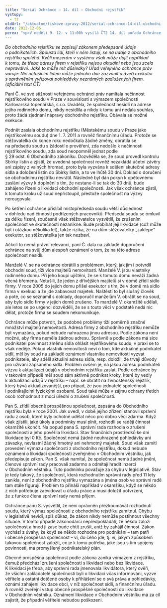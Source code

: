 ```yaml
---
title: "Seriál Ochránce – 14. díl – Obchodní rejstřík"
vystupy:
  - tz
oldUrl: "/aktualne/tiskove-zpravy-2012/serial-ochrance-14-dil-obchodni-rejstrik"
date: 2012-12-06
perex: "<p>V neděli 9. 12. v 11:00h vysílá ČT2 14. díl pořadu Ochránce, tentokrát o pracovněprávních vztazích a činnosti inspektorátů práce. Reprízu dílu uvidíte na ČT2 v úterý 11. 12. v 9:05h.</p>"
---
```


<!-- imported from the old website -->

<p><em>Do obchodního rejstříku se zapisují zákonem předepsané údaje o podnikatelích. Spousta lidí, kteří v něm listují, se na údaje z obchodního rejstříku spoléhá. Kvůli mezerám v systému však může dojít například k tomu, že třeba adresy firem v rejstříku nejsou aktuální nebo jsou zcela nepravdivé. Jaké to může mít důsledky? Úřad veřejného ochránce práv varuje: Nic netušícím lidem může jednoho dne zazvonit u dveří exekutor s oprávněním vyřizovat pohledávky neznámých zadlužených firem. (oficiální text ČT)</em></p><p>Paní Č. ve své stížnosti veřejnému ochránci práv namítala nečinnost rejstříkového soudu v Praze v souvislosti s výmazem společnosti Karlovarská topenářská, s.r.o. Uváděla, že společnost nesídlí na adrese jejího rodinného domu, nikdy nesídlila a nikdy k tomu ani nedala souhlas, proto žádá zjednání nápravy obchodního rejstříku. Obávala se možné exekuce. </p><p>Podnět zaslala obchodnímu rejstříku (Městskému soudu v Praze jako rejstříkovému soudu) dne 1. 7. 2011 a rovněž finančnímu úřadu. Protože se stěžovatelka do konce roku nedočkala žádné změny, obrátila se na předsedu soudu s žádostí o prověření, zda nedošlo k nečinnosti rejstříkového soudu, zda soud neopomněl jednat podle § 29 odst. 6 Obchodního zákoníku. Dozvěděla se, že soud provedl kontrolu Sbírky listin a zjistil, že uvedená společnost rovněž nezakládá účetní závěry ani zápisy z valných hromad, proto byla vyzvána k sdělení skutečné adresy sídla a doložení listin do Sbírky listin, a to ve lhůtě 30 dní. Doklad o doručení se obchodnímu rejstříku nevrátil. Následně byl dán pokyn k opětovnému zaslání výzvy k doplnění s tím, že nestane-li se tak do 30 dnů, bude zahájeno řízení o likvidaci obchodní společnosti. Jak však ochránce zjistil, k tomuto kroku už soud nepřistoupil, přestože společnost na výzvy nereagovala.</p><p>Po šetření ochránce přislíbil místopředseda soudu větší důslednost v dohledu nad činností podřízených pracovníků. Předseda soudu se omluvil za délku řízení, současně však stěžovatelce vysvětlil, že zrušením společnost ve skutečnosti nezanikne. Bude probíhat její likvidace (což může být i otázkou několika let), takže rizika, že na dům stěžovatelky „zaklepe“ exekutor, se stěžovatelka jen tak nezbaví. </p><p>Ačkoli to nemá právní relevanci, paní Č. dala na základě doporučení ochránce na svůj dům alespoň oznámení o tom, že na této adrese společnost nesídlí. </p><p>Manželé V. se na ochránce obrátili s problémem, který, jak jim i potvrdil obchodní soud, tíží více majitelů nemovitostí. Manželé V. jsou vlastníky rodinného domu. Při jeho koupi ujištěni, že se k tomuto domu neváží žádná věcná břemena. Netušili, že jeden z dřívějších majitelů si v domě zřídil sídlo firmy. V roce 2005 do jejich domu přišel exekutor s tím, že v domě má sídlo firma v exekuci a že jde zabavovat majetek. Naštěstí to byl slušný člověk a poté, co se seznámil s doklady, doporučil manželům V. obrátit se na soud, aby bylo sídlo firmy v jejich domě zrušeno. To manželé V. okamžitě udělali, ale letos se po urgenci dozvěděli, že se s touto věcí v podstatě nedá nic dělat, protože firma se soudem nekomunikuje.</p><p>Ochránce může potvrdit, že podobné problémy tíží poměrně značné množství majitelů nemovitostí. Adresa firmy z obchodního rejstříku nemůže být vymazána, pokud nebude nahrazena jinou adresou. Podle zákona není možné, aby firma neměla žádnou adresu. Správně a podle zákona má sice podnikatel povinnost změnu sídla ohlásit rejstříkovému soudu, v praxi se to však neděje. Pokud vlastník nemovitosti neví o tom, kde aktuálně podnikatel sídlí, měl by soud na základě oznámení vlastníka nemovitosti vyzvat podnikatele, aby sdělil aktuální adresu sídla, resp. doložil, že trvají důvody pro užívání zapsaného sídla. Problém ovšem je, na jakou adresu podnikateli výzvu k aktualizaci údajů v obchodním rejstříku zaslat. Podle ochránce by v takovém případě měl soud sám aktivně podnikat kroky, které by vedly k aktualizaci údajů v rejstříku – např. se obrátit na živnostenský rejstřík, který bývá aktualizovanější, pro případ, že jsou jednatelé společnosti i podnikajícími fyzickými osobami. Soud také může v zájmu ochrany třetích osob rozhodnout z moci úřední o zrušení společnosti.</p><p>Pan S. zřídil obecně prospěšnou společnost, zapsána do Obchodního rejstříku byla v roce 2001. Jak uvedl, v době jejího zřízení stanovil správní radu z osob, které byly ochotné udělat něco pro dobro věci zdarma. Když však zjistili, jaké úkoly a podmínky musí plnit, rozhodli se raději činnost okamžitě ukončit. Na popud pana S. správní rada rozhodla o zrušení společnosti a jeho pověřila likvidací. Stav finančních prostředků ke dni likvidace byl 0 Kč. Společnost nemá žádné neuhrazené pohledávky ani závazky, nevlastní žádný hmotný ani nehmotný majetek. Soud však zamítl provedení výmazu společnosti z obchodního rejstříku, dokud nebude oznámení o likvidaci společnosti zveřejněno v Obchodním věstníku, jak předepisuje zákon. Pan S. však namítal, že společnost nemá žádné jmění, členové správní rady pracovali zadarmo a odmítají hradit inzerci v Obchodním věstníku. Tuto podmínku považuje za chybu v legislativě. Stav je tedy takový, že společnost, která rozhodnutím správní rady před 11 lety zanikla, není z obchodního rejstříku vymazána a jména osob ve správní radě tam stále figurují. Problém to přináší například v okamžiku, když se někdo z nich potřebuje zaevidovat u úřadu práce a musí doložit potvrzení, že z funkce člena správní rady nemá příjem.</p><p>Ochránce panu S. vysvětlil, že není oprávněn přezkoumávat rozhodnutí soudu, který výmaz společnosti z obchodního rejstříku zamítnul. Chybu v legislativě nevidí, spíš důkaz, že zákon nikdy nemůže postihnout všechny situace. V tomto případě zákonodárci nepředpokládali, že někdo založí společnost a hned ji zase bude chtít zrušit, aniž by zahájil činnost. Zákon vychází z úvahy, že když se někdo rozhodne pro podnikání – tam patří i obecně prospěšná společnost – ví, do čeho jde, tj. ví, jakým způsobem takovou společnost založit, co je k tomu potřeba, jaké jsou s tím spojeny povinnosti, má promyšlený podnikatelský plán.</p><p>Obecně prospěšná společnost podle zákona zaniká výmazem z rejstříku, čemuž předchází zrušení společnosti s likvidací nebo bez likvidace. K likvidaci je třeba, aby správní rada jmenovala likvidátora, který ověří, že všichni zakladatelé společnosti byli o likvidaci včas informováni, vyzve věřitele a ostatní dotčené osoby k přihlášení se o svá práva a pohledávky, oznámí zahájení likvidace obci, v níž společnost sídlí, a finančnímu úřadu. A rovněž zveřejní vstup obecně prospěšné společnosti do likvidace v Obchodním věstníku. Oznámení likvidace v Obchodním věstníku má za cíl zajistit, že případní věřitelé nebudou poškozeni.</p>
